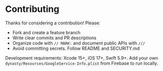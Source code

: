 # Contributing

Thanks for considering a contribution! Please:

- Fork and create a feature branch
- Write clear commits and PR descriptions
- Organize code with `// MARK:` and document public APIs with `///`
- Avoid committing secrets. Follow README and SECURITY.md

Development requirements: Xcode 15+, iOS 17+, Swift 5.9+. Add your own
`dynasty/Resources/GoogleService-Info.plist` from Firebase to run locally.
